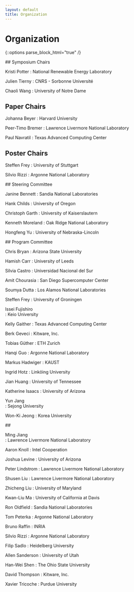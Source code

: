 ```yaml
---
layout: default
title: Organization
---
```


# Organization

{::options parse_block_html="true" /}

<div class="left">
## Symposium Chairs

Kristi Potter
: National Renewable Energy Laboratory

Julien Tierny
: CNRS - Sorbonne Universit&eacute;

Chaoli Wang
: University of Notre Dame

## Paper Chairs

Johanna Beyer
: Harvard University

Peer-Timo Bremer
: Lawrence Livermore National Laboratory

Paul Navratil
: Texas Advanced Computing Center

## Poster Chairs

Steffen Frey
: University of Stuttgart 

Silvio Rizzi
: Argonne National Laboratory

</div>
<div class="right">
## Steering Committee

Janine Bennett
: Sandia National Laboratories

Hank Childs
: University of Oregon

Christoph Garth
: University of Kaiserslautern

Kenneth Moreland
: Oak Ridge National Laboratory


Hongfeng Yu
: University of Nebraska-Lincoln
</div>

<div class="left">
## Program Committee


<!--Jeff Baumes
: Kitware, Inc.-->

<!--Wes Bethel
: Lawrence Berkeley National Laboratory-->

Chris Bryan
: Arizona State University

Hamish Carr
: University of Leeds

Silvia Castro
: Universidad Nacional del Sur

<!--Wei Chen
: Zhejiang University-->

Amit Chourasia
: San Diego Supercomputer Center

<!--Patricia Crossno	
: Sandia National Laboratories-->

<!--Harish Doraiswamy
: New York University-->

Soumya Dutta
: Los Alamos National Laboratories

Steffen Frey
: University of Groningen


Issei	Fujishiro	
: Keio University

Kelly Gaither
: Texas Advanced Computing Center

Berk Geveci	
: Kitware, Inc.

Tobias G&uuml;ther
: ETH Zurich

Hanqi Guo
: Argonne National Laboratory

Markus Hadwiger	
: KAUST

Ingrid Hotz
: Link&ouml;ing University

Jian Huang
: University of Tennessee

Katherine Isaacs
: University of Arizona

Yun Jang	
: Sejong University

Won-Ki	Jeong
: Korea University




<!--James Klosowski
: AT&T Labs Research-->
</div>

<div class="right">
## &nbsp;
  
Ming Jiang	
: Lawrence Livermore National Laboratory
  
Aaron	Knoll
: Intel Cooperation

Joshua Levine
: University of Arizona

Peter Lindstrom
: Lawrence Livermore National Laboratory

Shusen Liu
: Lawrence Livermore National Laboratory

Zhicheng Liu
: University of Maryland

Kwan-Liu Ma
: University of California at Davis

<!--Vijay Natarajan
: Indian Institute of Science-->

Ron Oldfield
: Sandia National Laboratories

<!--Patrick  O'Leary
: Kitware, Inc.-->

Tom	Peterka
: Argonne National Laboratory

Bruno Raffin
: INRIA

Silvio Rizzi
: Argonne National Laboratory

Filip Sadlo	
: Heidelberg University

Allen Sanderson	
: University of Utah

Han-Wei Shen
: The Ohio State University

David Thompson
: Kitware, Inc.

Xavier Tricoche
: Purdue University

<!--Yang Wang
: Uber Technologies, Inc.-->

</div>


<!-- </div> -->
